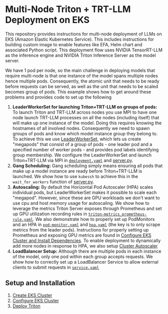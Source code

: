 # Multi-Node Triton + TRT-LLM Deployment on EKS

This repository provides instructions for multi-node deployment of LLMs on EKS (Amazon Elastic Kubernetes Service). This includes instructions for building custom image to enable features like EFA, Helm chart and associated Python script. This deployment flow uses NVIDIA TensorRT-LLM as the inference engine and NVIDIA Triton Inference Server as the model server.

We have 1 pod per node, so the main challenge in deploying models that require multi-node is that one instance of the model spans multiple nodes hence multiple pods. Consequently, the atomic unit that needs to be ready before requests can be served, as well as the unit that needs to be scaled becomes group of pods. This example shows how to get around these problems and provides code to set up the following

 1. **LeaderWorkerSet for launching Triton+TRT-LLM on groups of pods:**  To launch Triton and TRT-LLM across nodes you use MPI to have one node launch TRT-LLM processes on all the nodes (including itself) that will make up one instance of the model. Doing this requires knowing the hostnames of all involved nodes. Consequently we need to spawn groups of pods and know which model instance group they belong to. To achieve this we use [LeaderWorkerSet](https://github.com/kubernetes-sigs/lws/tree/main), which lets us create "megapods" that consist of a group of pods - one leader pod and a specified number of worker pods -  and provides pod labels identifying group membership. We configure the LeaderWorkerSet and launch Triton+TRT-LLM via MPI in [`deployment.yaml`](multinode_helm_chart/chart/templates/deployment.yaml) and [server.py](multinode_helm_chart/containers/server.py).
 2. **Gang Scheduling:** Gang scheduling simply means ensuring all pods that make up a model instance are ready before Triton+TRT-LLM is launched. We show how to use `kubessh` to achieve this in the `wait_for_workers` function of [server.py](multinode_helm_chart/containers/server.py).
 3. **Autoscaling:** By default the Horizontal Pod Autoscaler (HPA) scales individual pods, but LeaderWorkerSet makes it possible to scale each "megapod". However, since these are GPU workloads we don't want to use cpu and host memory usage for autoscaling. We show how to leverage the metrics Triton Server exposes through Prometheus and set up GPU utilization recording rules in [`triton-metrics_prometheus-rule.yaml`](multinode_helm_chart/triton-metrics_prometheus-rule.yaml). We also demonstrate how to properly set up PodMonitors and an HPA in [`pod-monitor.yaml`](multinode_helm_chart/chart/templates/pod-monitor.yaml) and [`hpa.yaml`](multinode_helm_chart/chart/templates/hpa.yaml) (the key is to only scrape metrics from the leader pods). Instructions for properly setting up Prometheus and exposing GPU metrics are found in [Configure EKS Cluster and Install Dependencies](https://github.com/Wenhan-Tan/EKS_Multinode_Triton_TRTLLM/blob/main/Cluster_Setup_Steps.md). To enable deployment to dynamically add more nodes in response to HPA, we also setup [Cluster Autoscaler](https://github.com/Wenhan-Tan/EKS_Multinode_Triton_TRTLLM/blob/main/Cluster_Setup_Steps.md#10-install-cluster-autoscaler)
 4. **LoadBalancer Setup:** Although there are multiple pods in each instance of the model, only one pod within each group accepts requests. We show how to correctly set up a LoadBalancer Service to allow external clients to submit requests in [`service.yaml`](multinode_helm_chart/chart/templates/service.yaml)


## Setup and Installation

 1. [Create EKS Cluster](https://github.com/Wenhan-Tan/EKS_Multinode_Triton_TRTLLM/blob/main/1.%20Create_EKS_Cluster.md)
 2. [Configure EKS Cluster](https://github.com/Wenhan-Tan/EKS_Multinode_Triton_TRTLLM/blob/main/2.%20Configure_EKS_Cluster.md)
 3. [Deploy Triton](https://github.com/Wenhan-Tan/EKS_Multinode_Triton_TRTLLM/blob/main/3.%20Deploy_Triton.md)
